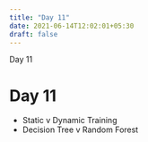 ```yaml
---
title: "Day 11"
date: 2021-06-14T12:02:01+05:30
draft: false
---
```


Day 11

# Day 11

* Static v Dynamic Training
* Decision Tree v Random Forest